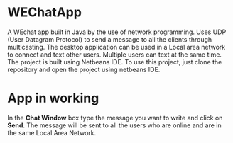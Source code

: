 # WEChatApp
A WEchat app built in Java by the use of network programming. Uses UDP (User Datagram Protocol) to send a message to all the clients through multicasting. The desktop application can be used  in a Local area network  to 
connect and text other users. Multiple users can text at the same time.
The project is built using Netbeans IDE. To use this project, just clone the repository and open the project using netbeans IDE.
# App in working


 In the **Chat Window** box type the message you want to write and click on **Send**. The message will be sent to all the users who are online and are in the same Local Area Network.

